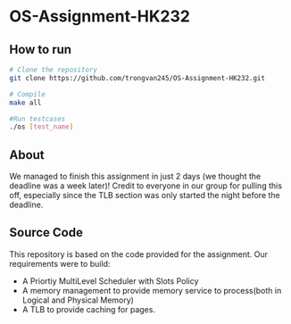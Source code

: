 # OS-Assignment-HK232

## How to run

```bash
# Clone the repository
git clone https://github.com/trongvan245/OS-Assignment-HK232.git

# Compile
make all

#Run testcases
./os [test_name]

```

## About
We managed to finish this assignment in just 2 days (we thought the deadline was a week later)!
Credit to everyone in our group for pulling this off, especially since the TLB section was only started the night before the deadline.

## Source Code
This repository is based on the code provided for the assignment. Our requirements were to build:
- A Priortiy MultiLevel Scheduler with Slots Policy
- A memory management to provide memory service to process(both in Logical and Physical Memory)
- A TLB to provide caching for pages.

